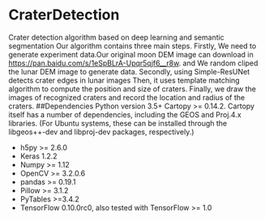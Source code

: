 # CraterDetection
Crater detection algorithm based on deep learning and semantic segmentation
Our algorithm contains three main steps. 
Firstly, We need to generate experiment data.Our original moon DEM image can download in https://pan.baidu.com/s/1eSpBLrA-Upqr5qjf6__r8w.  and We random cliped the lunar DEM image to generate data. 
Secondly, using Simple-ResUNet detects crater edges in lunar images
Then, it uses template matching algorithm to compute the position and size of craters. 
Finally, we draw the images of recognized craters and record the location and radius of the craters.
##Dependencies
Python version 3.5+
Cartopy >= 0.14.2. Cartopy itself has a number of dependencies, including the GEOS and Proj.4.x libraries. (For Ubuntu systems, these can be installed through the libgeos++-dev and libproj-dev packages, respectively.)
* h5py >= 2.6.0
* Keras 1.2.2 
* Numpy >= 1.12
* OpenCV >= 3.2.0.6
* pandas >= 0.19.1
* Pillow >= 3.1.2
* PyTables >=3.4.2
* TensorFlow 0.10.0rc0, also tested with TensorFlow >= 1.0
